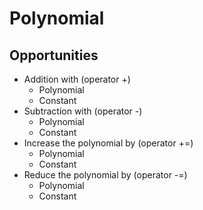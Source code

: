 # Polynomial
## Opportunities
* Addition with (operator +)
  * Polynomial
  * Constant
* Subtraction with (operator -)
  * Polynomial
  * Constant
* Increase the polynomial by (operator +=)
  * Polynomial
  * Constant
* Reduce the polynomial by (operator -=)
  * Polynomial
  * Constant
